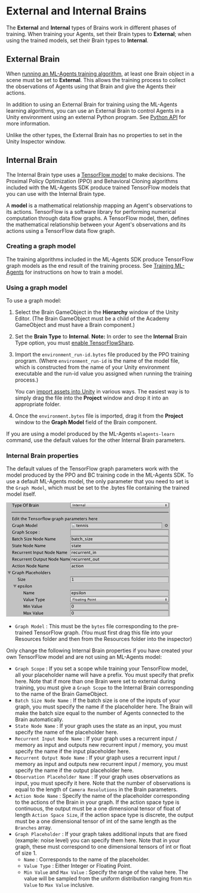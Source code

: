# External and Internal Brains

The **External** and **Internal** types of Brains work in different phases of
training. When training your Agents, set their Brain types to **External**; when
using the trained models, set their Brain types to **Internal**.

## External Brain

When [running an ML-Agents training algorithm](Training-ML-Agents.md), at least
one Brain object in a scene must be set to **External**. This allows the
training process to collect the observations of Agents using that Brain and give
the Agents their actions.

In addition to using an External Brain for training using the ML-Agents learning
algorithms, you can use an External Brain to control Agents in a Unity
environment using an external Python program. See [Python API](Python-API.md)
for more information.

Unlike the other types, the External Brain has no properties to set in the Unity
Inspector window.

## Internal Brain

The Internal Brain type uses a
[TensorFlow model](https://www.tensorflow.org/get_started/get_started_for_beginners#models_and_training)
to make decisions. The Proximal Policy Optimization (PPO) and Behavioral Cloning
algorithms included with the ML-Agents SDK produce trained TensorFlow models
that you can use with the Internal Brain type.

A __model__ is a mathematical relationship mapping an Agent's observations to
its actions. TensorFlow is a software library for performing numerical
computation through data flow graphs. A TensorFlow model, then, defines the
mathematical relationship between your Agent's observations and its actions
using a TensorFlow data flow graph.

### Creating a graph model

The training algorithms included in the ML-Agents SDK produce TensorFlow graph
models as the end result of the training process. See
[Training ML-Agents](Training-ML-Agents.md) for instructions on how to train a
model.

### Using a graph model

To use a graph model:

1. Select the Brain GameObject in the **Hierarchy** window of the Unity Editor.
   (The Brain GameObject must be a child of the Academy GameObject and must have
   a Brain component.)
2. Set the **Brain Type** to **Internal**.
    **Note:** In order to see the **Internal** Brain Type option, you must
    [enable TensorFlowSharp](Using-TensorFlow-Sharp-in-Unity.md).  
3. Import the `environment_run-id.bytes` file produced by the PPO training
   program. (Where `environment_run-id` is the name of the model file, which is
   constructed from the name of your Unity environment executable and the run-id
   value you assigned when running the training process.)

   You can
   [import assets into Unity](https://docs.unity3d.com/Manual/ImportingAssets.html)
   in various ways. The easiest way is to simply drag the file into the
   **Project** window and drop it into an appropriate folder.
4. Once the `environment.bytes` file is imported, drag it from the **Project**
   window to the **Graph Model** field of the Brain component.

If you are using a model produced by the ML-Agents `mlagents-learn` command, use
the default values for the other Internal Brain parameters.

### Internal Brain properties

The default values of the TensorFlow graph parameters work with the model
produced by the PPO and BC training code in the ML-Agents SDK. To use a default
ML-Agents model, the only parameter that you need to set is the `Graph Model`,
which must be set to the .bytes file containing the trained model itself.

![Internal Brain Inspector](images/internal_brain.png)

* `Graph Model` : This must be the `bytes` file corresponding to the pre-trained
   TensorFlow graph. (You must first drag this file into your Resources folder
   and then from the Resources folder into the inspector)

Only change the following Internal Brain properties if you have created your own
TensorFlow model and are not using an ML-Agents model:

* `Graph Scope` : If you set a scope while training your TensorFlow model, all
  your placeholder name will have a prefix. You must specify that prefix here.
  Note that if more than one Brain were set to external during training, you
  must give a `Graph Scope` to the Internal Brain corresponding to the name of
  the Brain GameObject.
* `Batch Size Node Name` : If the batch size is one of the inputs of your
  graph, you must specify the name if the placeholder here. The Brain will make
  the batch size equal to the number of Agents connected to the Brain
  automatically.
* `State Node Name` : If your graph uses the state as an input, you must specify
  the name of the placeholder here.
* `Recurrent Input Node Name` : If your graph uses a recurrent input / memory as
  input and outputs new recurrent input / memory, you must specify the name if
  the input placeholder here.
* `Recurrent Output Node Name` : If your graph uses a recurrent input / memory
  as input and outputs new recurrent input / memory, you must specify the name
  if the output placeholder here.
* `Observation Placeholder Name` : If your graph uses observations as input, you
  must specify it here. Note that the number of observations is equal to the
  length of `Camera Resolutions` in the Brain parameters.
* `Action Node Name` : Specify the name of the placeholder corresponding to the
  actions of the Brain in your graph. If the action space type is continuous,
  the output must be a one dimensional tensor of float of length `Action Space
  Size`, if the action space type is discrete, the output must be a one
  dimensional tensor of int of the same length as the `Branches` array.
* `Graph Placeholder` : If your graph takes additional inputs that are fixed
  (example: noise level) you can specify them here. Note that in your graph,
  these must correspond to one dimensional tensors of int or float of size 1.
  * `Name` : Corresponds to the name of the placeholder.
  * `Value Type` : Either Integer or Floating Point.
  * `Min Value` and `Max Value` : Specify the range of the value here. The value
    will be sampled from the uniform distribution ranging from `Min Value` to
    `Max Value` inclusive.
